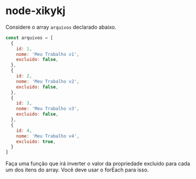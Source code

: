 # node-xikykj

Considere o array `arquivos` declarado abaixo.

```jsx
const arquivos = [
  {
    id: 1,
    nome: 'Meu Trabalho v1',
    excluido: false,
  },
  {
    id: 2,
    nome: 'Meu Trabalho v2',
    excluido: false,
  },
  {
    id: 3,
    nome: 'Meu Trabalho v3',
    excluido: false,
  },
  {
    id: 4,
    nome: 'Meu Trabalho v4',
    excluido: true,
  }
]
```

Faça uma função que irá inverter o valor da propriedade excluido para cada um dos itens do array. Você deve usar o forEach para isso.

